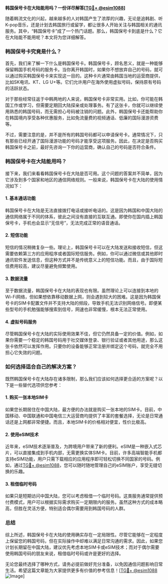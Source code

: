 **韩国保号卡在大陆能用吗？一份详尽解答[[TG💪+ @esim1088](https://t.me/s/esim1088)]**

随着韩流文化的兴起，越来越多的人对韩国产生了浓厚的兴趣，无论是追韩剧、听K-pop音乐，还是计划去韩国旅行或留学，都让很多人开始关注与韩国相关的通讯服务。其中，“韩国保号卡”成了一个热门话题。那么，韩国保号卡到底是什么？它在大陆能不能用呢？本文将为您详细解答。

### 韩国保号卡究竟是什么？

首先，我们来了解一下什么是韩国保号卡。韩国保号卡，顾名思义，就是一种能够保留韩国手机号码的服务卡。当你离开韩国时，如果你不想放弃自己的号码，就可以通过购买韩国保号卡来实现这一目的。这种卡片通常由韩国当地的运营商提供，比如SK电讯、KT、LG U+等。它们允许用户在海外使用虚拟号码，保持原有号码的活跃状态。

对于那些经常往返于中韩两地的人来说，韩国保号卡非常实用。比如，你可能在韩国工作或学习，但需要定期回大陆探亲或处理事务。有了这张卡，你就可以继续使用熟悉的韩国号码，而无需担心号码被注销的问题。此外，韩国保号卡还能帮助你在韩国境内享受各种优惠服务，比如免流量费的视频通话、低廉的国际漫游资费等。

不过，需要注意的是，并不是所有的韩国号码都可以申请保号卡。通常情况下，只有那些已经开通了国际漫游功能的号码才能享受这项服务。因此，在决定是否购买韩国保号卡之前，最好先咨询一下你的运营商，确认自己的号码是否符合条件。

### 韩国保号卡在大陆能用吗？

接下来，我们来看看韩国保号卡在大陆是否可用。这个问题的答案并不简单，因为它涉及到多个国家和地区的通信网络规则。一般来说，韩国保号卡在大陆的使用情况如下：

#### 1. **基本通话功能**
韩国保号卡在大陆是无法直接拨打电话或接听电话的。这是因为韩国和中国大陆的通信网络属于不同的体系，彼此之间没有直接的互联互通。即使你在国内插上韩国保号卡，手机也会显示“无信号”，无法完成正常的语音通话。

#### 2. **短信功能**
短信的情况稍微复杂一些。理论上，韩国保号卡可以在大陆发送和接收短信，但这需要依赖第三方的应用程序或者国际短信服务。例如，你可以通过微信或其他即时通讯软件发送信息，但这种方式并不是传统意义上的短信功能。而且，由于国际短信费用较高，建议尽量避免频繁使用。

#### 3. **数据流量**
至于数据流量，韩国保号卡在大陆的表现也有限。虽然理论上可以连接到本地的Wi-Fi网络，但如果想依靠移动数据上网，则会遇到较大的困难。这是因为韩国保号卡的SIM卡配置文件并不支持大陆的频段，导致手机无法识别网络信号。即便某些型号的手机勉强能够搜索到信号，网速也非常缓慢，根本无法正常使用。

#### 4. **虚拟号码服务**
尽管韩国保号卡在大陆的实际使用效果不佳，但它仍然具备一定的价值。例如，如果你需要一个稳定的韩国号码用于社交媒体登录、银行验证或者其他用途，那么这张卡依然可以发挥作用。只要你的设备能够正常注册并绑定这个号码，就完全不用担心它失效的问题。

### 如何选择适合自己的解决方案？

既然韩国保号卡在大陆存在诸多限制，那么我们应该如何选择更合适的方案呢？以下是一些替代选项供您参考：

#### 1. **购买一张本地SIM卡**
如果您长期居住在中国大陆，最方便的办法就是购买一张本地的SIM卡。目前，中国移动、中国联通和中国电信三大运营商均提供了丰富的套餐选择，无论是日常通话还是上网都非常便捷。而且，本地SIM卡的价格相对便宜，性价比极高。

#### 2. **使用eSIM技术**
近年来，eSIM技术逐渐普及，为跨境用户带来了新的便利。eSIM是一种嵌入式芯片，可以直接集成到手机内部，无需更换实体SIM卡。目前，许多高端智能手机都支持eSIM功能，用户只需下载相应的应用程序即可轻松切换不同国家的号码。例如，通过[TG💪+ @esim1088](https://t.me/s/esim1088)，您可以随时随地管理自己的eSIM账户，享受无缝切换的乐趣。

#### 3. **租借临时号码**
如果只是短期访问中国大陆，您可以考虑租借一个临时号码。这类服务通常提供预付费模式，用户可以根据实际需求购买一定期限内的服务。虽然这种方式的成本略高，但胜在灵活方便，特别适合偶尔需要用到韩国号码的人群。

### 总结

综上所述，韩国保号卡在大陆的使用确实存在一定局限性。尽管它能够在一定程度上保留您的韩国号码，但在实际操作中却难以满足日常沟通的需求。因此，如果您计划长期留在中国大陆，建议优先考虑本地SIM卡或eSIM技术；而对于偶尔需要使用韩国号码的朋友来说，租借临时号码或许是更好的选择。

无论您最终选择了哪种方式，请务必提前做好充分准备，以免因通信问题影响日常生活。希望这篇文章能为大家提供更多有价值的参考信息！[[TG💪+ @esim1088](https://t.me/s/esim1088) ![Image](https://i.postimg.cc/4NQfJmqS/Snipaste-2025-05-13-00-14-12.png)]